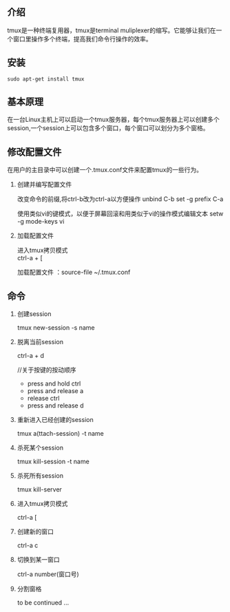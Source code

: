 ## 介绍
tmux是一种终端复用器，tmux是terminal muliplexer的缩写。它能够让我们在一个窗口里操作多个终端，提高我们命令行操作的效率。

## 安装
    sudo apt-get install tmux

## 基本原理
在一台Linux主机上可以启动一个tmux服务器，每个tmux服务器上可以创建多个session,一个session上可以包含多个窗口，每个窗口可以划分为多个窗格。

## 修改配置文件
在用户的主目录中可以创建一个.tmux.conf文件来配置tmux的一些行为。

1. 创建并编写配置文件    
     
     改变命令的前缀,将ctrl-b改为ctrl-a以方便操作
     unbind C-b
     set -g prefix C-a
     
     使用类似vi的键模式，以便于屏幕回滚和用类似于vi的操作模式编辑文本
     setw -g mode-keys vi

2. 加载配置文件
     
     进入tmux拷贝模式     
     ctrl-a + [
     
     加载配置文件
     ：source-file ~/.tmux.conf

## 命令
1. 创建session
     
     tmux new-session -s name

2. 脱离当前session    
     
      ctrl-a + d
     
     //关于按键的按动顺序
     * press and hold ctrl
     * press and release a
     * release ctrl
     * press and release d

3. 重新进入已经创建的session
     
     tmux a(ttach-session) -t name

4. 杀死某个session
     
     tmux kill-session -t name

5. 杀死所有session
     
     tmux kill-server

6. 进入tmux拷贝模式
     
     ctrl-a [

7. 创建新的窗口
     
     ctrl-a c

8. 切换到某一窗口
     
     ctrl-a number(窗口号)

9. 分割窗格
     
     to be continued ...
